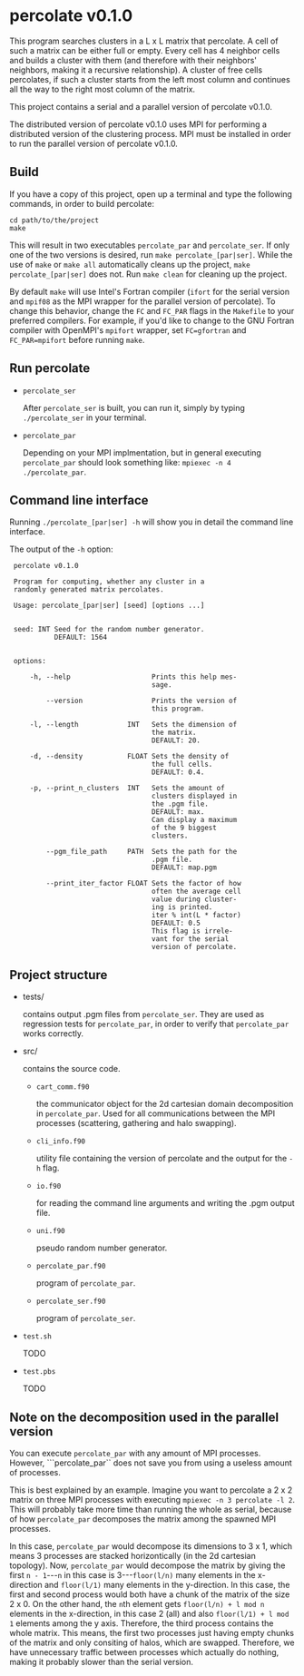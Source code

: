 percolate v0.1.0
================

This program searches clusters in a L x L matrix that
percolate. A cell of such a matrix can be either full or
empty. Every cell has 4 neighbor cells and builds a cluster
with them (and therefore with their neighbors' neighbors,
making it a recursive relationship). A cluster of free
cells percolates, if such a cluster starts from the left
most column and continues all the way to the right most
column of the matrix.

This project contains a serial and a parallel version of
percolate v0.1.0.

The distributed version of percolate v0.1.0 uses MPI
for performing a distributed version of the clustering 
process. MPI must be installed in order to run the parallel
version of percolate v0.1.0.


Build
-----

If you have a copy of this project, open up a terminal and
type the following commands, in order to build percolate:

```
cd path/to/the/project
make
```

This will result in two executables ```percolate_par``` and
```percolate_ser```. If only one of the two versions is
desired, run ```make percolate_[par|ser]```. While the use
of ```make``` or ```make all``` automatically cleans up the
project, ```make percolate_[par|ser]``` does not. Run
```make clean``` for cleaning up the project.

By default ```make``` will use Intel's Fortran compiler
(```ifort``` for the serial version and ```mpif08``` as the
MPI wrapper for the parallel version of percolate).
To change this behavior, change the ```FC``` and 
```FC_PAR``` flags in the ```Makefile``` to your preferred
compilers. For example, if you'd like to change to the
GNU Fortran compiler with OpenMPI's ```mpifort``` wrapper,
set ```FC=gfortran``` and ```FC_PAR=mpifort``` before 
running ```make```.


Run percolate
-------------

* ```percolate_ser```

  After ```percolate_ser``` is built, you can run it, 
  simply by typing ``./percolate_ser`` in your terminal.

* ```percolate_par```

  Depending on your MPI implmentation, but in general
  executing ```percolate_par``` should look something like:
  ```mpiexec -n 4 ./percolate_par```.


Command line interface
----------------------

Running ```./percolate_[par|ser] -h``` will show you in 
detail the command line interface.

The output of the ```-h``` option:

```
 percolate v0.1.0                                         
                                                          
 Program for computing, whether any cluster in a          
 randomly generated matrix percolates.                    
                                                          
 Usage: percolate_[par|ser] [seed] [options ...]          
                                                          
                                                          
 seed: INT Seed for the random number generator.          
           DEFAULT: 1564                                  
                                                          
                                                          
 options:                                                 
                                                          
     -h, --help                    Prints this help mes-  
                                   sage.                  
                                                          
         --version                 Prints the version of  
                                   this program.          
                                                          
     -l, --length            INT   Sets the dimension of  
                                   the matrix.            
                                   DEFAULT: 20.           
                                                          
     -d, --density           FLOAT Sets the density of    
                                   the full cells.        
                                   DEFAULT: 0.4.          
                                                          
     -p, --print_n_clusters  INT   Sets the amount of     
                                   clusters displayed in  
                                   the .pgm file.         
                                   DEFAULT: max.          
                                   Can display a maximum  
                                   of the 9 biggest       
                                   clusters.              
                                                          
         --pgm_file_path     PATH  Sets the path for the  
                                   .pgm file.             
                                   DEFAULT: map.pgm       
                                                          
         --print_iter_factor FLOAT Sets the factor of how 
                                   often the average cell 
                                   value during cluster-  
                                   ing is printed.        
                                   iter % int(L * factor) 
                                   DEFAULT: 0.5           
                                   This flag is irrele-   
                                   vant for the serial    
                                   version of percolate.  
```


Project structure
-----------------

* tests/

  contains output .pgm files from ```percolate_ser```. They
  are used as regression tests for ```percolate_par```, in
  order to verify that ```percolate_par``` works correctly.
  

* src/

  contains the source code.

  + ```cart_comm.f90```

    the communicator object for the 2d cartesian domain
    decomposition in ```percolate_par```. Used for all
    communications between the MPI processes (scattering,
    gathering and halo swapping). 

  + ```cli_info.f90```

    utility file containing the version of percolate and
    the output for the ```-h``` flag.

  + ```io.f90```

    for reading the command line arguments and writing the
    .pgm output file.

  + ```uni.f90```

    pseudo random number generator.

  + ```percolate_par.f90```

    program of ```percolate_par```.

  + ```percolate_ser.f90```

    program of ```percolate_ser```.

* ```test.sh```

  TODO

* ```test.pbs```

  TODO


Note on the decomposition used in the parallel version
------------------------------------------------------

You can execute ```percolate_par``` with any amount of 
MPI processes. However, ```percolate_par`` does not save
you from using a useless amount of processes.

This is best explained by an example. Imagine you want to
percolate a 2 x 2 matrix on three MPI processes with
executing ```mpiexec -n 3 percolate -l 2```. This will 
probably take more time than running the whole as serial,
because of how ```percolate_par``` decomposes the matrix 
among the spawned MPI processes.

In this case, ```percolate_par``` would decompose its 
dimensions to 3 x 1, which means 3 processes are stacked
horizontically (in the 2d cartesian topology). Now,
```percolate_par``` would decompose the matrix by giving
the first ```n - 1```---```n``` in this case is 
3---```floor(l/n)``` many elements in the x-direction and
```floor(l/1)``` many elements in the y-direction.
In this case, the first and second process would both have
a chunk of the matrix of the size 2 x 0.
On the other hand, the ```n```th element gets 
```floor(l/n) + l mod n``` elements in the x-direction, in 
this case 2 (all) and also ```floor(l/1) + l mod 1```
elements among the y axis. Therefore, the third process 
contains the whole matrix. 
This means, the first two processes just having empty 
chunks of the matrix and only consiting of halos, which are 
swapped. Therefore, we have unnecessary traffic between 
processes which actually do nothing, making it probably
slower than the serial version.
